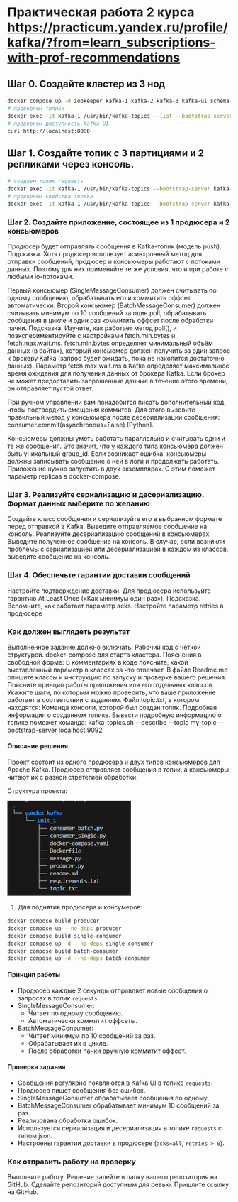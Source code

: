 # Практическая работа 2 курса https://practicum.yandex.ru/profile/kafka/?from=learn_subscriptions-with-prof-recommendations

## Шаг 0. Создайте кластер из 3 нод

```bash
docker compose up -d zookeeper kafka-1 kafka-2 kafka-3 kafka-ui schema-registry
# проверяем топики
docker exec -it kafka-1 /usr/bin/kafka-topics --list --bootstrap-server kafka-1:9092
# проверяем доступность Kafka UI
curl http://localhost:8080
```

## Шаг 1. Создайте топик с 3 партициями и 2 репликами через консоль.

```bash
# создаем топик requests
docker exec -it kafka-1 /usr/bin/kafka-topics --bootstrap-server kafka-1:9092 --create --topic requests --partitions 3 --replication-factor 2
# проверяем свойства топика
docker exec -it kafka-1 /usr/bin/kafka-topics --bootstrap-server kafka-1:9092 --describe --topic requests
```

### Шаг 2. Создайте приложение, состоящее из 1 продюсера и 2 консьюмеров

Продюсер будет отправлять сообщения в Kafka-топик (модель push).
Подсказка. Хотя продюсер использует асинхронный метод для отправки сообщений, продюсер и консьюмеры работают с потоками данных.
Поэтому для них применяйте те же условия, что и при работе с любыми io-потоками.

Первый консьюмер (SingleMessageConsumer) должен считывать по одному сообщению, обрабатывать его и коммитить оффсет автоматически.
Второй консьюмер (BatchMessageConsumer) должен считывать минимум по 10 сообщений за один poll, обрабатывать сообщения в цикле и один раз коммитить оффсет после обработки пачки.
Подсказка. Изучите, как работает метод poll(), и поэкспериментируйте с настройками fetch.min.bytes и fetch.max.wait.ms. fetch.min.bytes определяет минимальный объём данных (в байтах), который консьюмер должен получить за один запрос к брокеру Kafka (запрос будет ожидать, пока не накопится достаточно данных). Параметр fetch.max.wait.ms в Kafka определяет максимальное время ожидания для получения данных от брокера Kafka. Если брокер не может предоставить запрошенные данные в течение этого времени, он отправляет пустой ответ.

При ручном управлении вам понадобится писать дополнительный код, чтобы подтвердить смещения коммитов. Для этого вызовите правильный метод у консьюмера после десериализации сообщения: consumer.commit(asynchronous=False) (Python).

Консьюмеры должны уметь работать параллельно и считывать одни и те же сообщения.
Это значит, что у каждого типа консьюмера должен быть уникальный group_id.
Если возникает ошибка, консьюмеры должны записывать сообщение о ней в логи и продолжать работать.
Приложение нужно запустить в двух экземплярах.
С этим поможет параметр replicas в docker-compose.

### Шаг 3. Реализуйте сериализацию и десериализацию. Формат данных выберите по желанию

Создайте класс сообщения и сериализуйте его в выбранном формате перед отправкой в Kafka. Выведите отправляемое сообщение на консоль.
Реализуйте десериализацию сообщений в консьюмерах. Выведите полученное сообщение на консоль.
В случае, если возникли проблемы с сериализацией или десериализацией в каждом из классов, выведите сообщение на консоль.

### Шаг 4. Обеспечьте гарантии доставки сообщений

Настройте подтверждение доставки. Для продюсера используйте гарантию At Least Once («Как минимум один раз»).
Подсказка. Вспомните, как работает параметр acks.
Настройте параметр retries в продюсере

### Как должен выглядеть результат

Выполненное задание должно включать:
Рабочий код с чёткой структурой.
docker-compose для старта кластера.
Пояснения в свободной форме:
В комментариях в коде поясните, какой выставленный параметр в классах за что отвечает.
В файле Readme.md опишите классы и инструкцию по запуску и проверке вашего решения. Поясните принцип работы приложения или его отдельных классов. Укажите шаги, по которым можно проверить, что ваше приложение работает в соответствии с заданием.
Файл topic.txt, в котором находятся:
Команда консоли, которой был создан топик.
Подробная информация о созданном топике. Вывести подробную информацию о топике поможет команда:
kafka-topics.sh --describe --topic my-topic --bootstrap-server localhost:9092

#### Описание решения

Проект состоит из одного продюсера и двух типов консьюмеров для Apache Kafka.
Продюсер отправляет сообщения в топик, а консьюмеры читают их с разной стратегией обработки.

Структура проекта:

![alt text](image.png)

1. Для поднятия продюсера и консумеров:

```bash
docker compose build producer
docker compose up --no-deps producer
docker compose build single-consumer
docker compose up -d --no-deps single-consumer
docker compose build batch-consumer
docker compose up -d --no-deps batch-consumer
```

#### Принцип работы

- Продюсер каждые 2 секунды отправляет новые сообщения о запросах в топик `requests`.
- SingleMessageConsumer:
  - Читает по одному сообщению.
  - Автоматически коммитит оффсеты.
- BatchMessageConsumer:
  - Читает минимум по 10 сообщений за раз.
  - Обрабатывает их в цикле.
  - После обработки пачки вручную коммитит оффсет.

#### Проверка задания

- Сообщения регулярно появляются в Kafka UI в топике `requests`.
- Продюсер пишет сообщения без ошибок.
- SingleMessageConsumer обрабатывает сообщения по одному.
- BatchMessageConsumer обрабатывает минимум 10 сообщений за раз.
- Реализована обработка ошибок.
- Используется сериализация и десериализация в топике `requests` с типом json.
- Настроены гарантии доставки в продюсере (`acks=all`, `retries > 0`).

### Как отправить работу на проверку

Выполните работу. Решение залейте в папку вашего репозитория на GitHub.
Сделайте репозиторий доступным для ревью.
Пришлите ссылку на GitHub.
